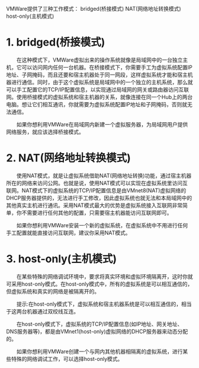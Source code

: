 VMWare提供了三种工作模式：
bridged(桥接模式)
NAT(网络地址转换模式)
host-only(主机模式)

# 1. bridged(桥接模式)

　　在这种模式下，VMWare虚拟出来的操作系统就像是局域网中的一台独立主机，它可以访问网内任何一台机器。在桥接模式下，你需要手工为虚拟系统配置IP地址、子网掩码，而且还要和宿主机器处于同一网段，这样虚拟系统才能和宿主机器进行通信。同时，由于这个虚拟系统是局域网中的一个独立的主机系统，那么就可以手工配置它的TCP/IP配置信息，以实现通过局域网的网关或路由器访问互联网。使用桥接模式的虚拟系统和宿主机器的关系，就像连接在同一个Hub上的两台电脑。想让它们相互通讯，你就需要为虚拟系统配置IP地址和子网掩码，否则就无法通信。

　　如果你想利用VMWare在局域网内新建一个虚拟服务器，为局域网用户提供网络服务，就应该选择桥接模式。

# 2. NAT(网络地址转换模式)

　　使用NAT模式，就是让虚拟系统借助NAT(网络地址转换)功能，通过宿主机器所在的网络来访问公网。也就是说，使用NAT模式可以实现在虚拟系统里访问互联网。NAT模式下的虚拟系统的TCP/IP配置信息是由VMnet8(NAT)虚拟网络的DHCP服务器提供的，无法进行手工修改，因此虚拟系统也就无法和本局域网中的其他真实主机进行通讯。采用NAT模式最大的优势是虚拟系统接入互联网非常简单，你不需要进行任何其他的配置，只需要宿主机器能访问互联网即可。

　　如果你想利用VMWare安装一个新的虚拟系统，在虚拟系统中不用进行任何手工配置就能直接访问互联网，建议你采用NAT模式。

# 3. host-only(主机模式)

　　在某些特殊的网络调试环境中，要求将真实环境和虚拟环境隔离开，这时你就可采用host-only模式。在host-only模式中，所有的虚拟系统是可以相互通信的，但虚拟系统和真实的网络是被隔离开的。

　　提示:在host-only模式下，虚拟系统和宿主机器系统是可以相互通信的，相当于这两台机器通过双绞线互连。

　　在host-only模式下，虚拟系统的TCP/IP配置信息(如IP地址、网关地址、DNS服务器等)，都是由VMnet1(host-only)虚拟网络的DHCP服务器来动态分配的。

　　如果你想利用VMWare创建一个与网内其他机器相隔离的虚拟系统，进行某些特殊的网络调试工作，可以选择host-only模式。
